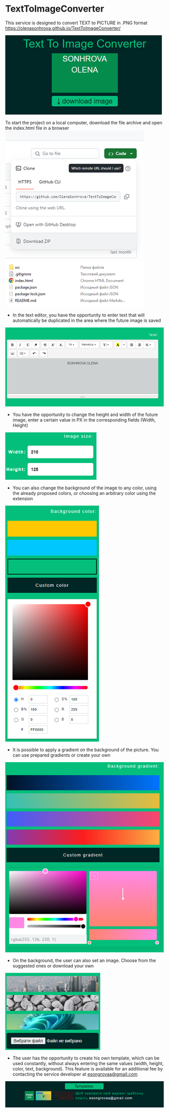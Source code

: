 # TextToImageConverter

This service is designed to convert TEXT to PICTURE in .PNG format
https://olenasonhrova.github.io/TextToImageConverter/

![Service](./src/image/readme/image-5.png)

To start the project on a local computer, download the file archive and open the index.html file in a browser
![Download ZIP](./src/image/readme/image-11.png) ![File index.html](./src/image/readme/image-10.png)

- In the text editor, you have the opportunity to enter text that will automatically be duplicated in the area where the future image is saved

![Image size](./src/image/readme/image-6.png)
- You have the opportunity to change the height and width of the future image, enter a certain value in PX in the corresponding fields (Width, Height)

![Image size in PX](./src/image/readme/image.png)
- You can also change the background of the image to any color, using the already proposed colors, or choosing an arbitrary color using the extension

![Background color](./src/image/readme/image-7.png)
- It is possible to apply a gradient on the background of the picture. You can use prepared gradients or create your own

![Background gradient](./src/image/readme/image-8.png)
- On the background, the user can also set an image. Choose from the suggested ones or download your own

![Background Image](./src/image/readme/image-3.png)
- The user has the opportunity to create his own template, which can be used constantly, without always entering the same values (width, height, color, text, background). This feature is available for an additional fee by contacting the service developer at esongrovaa@gmail.com

![Templates](./src/image/readme/image-4.png)
